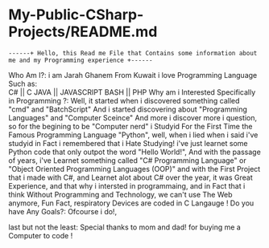 # My-Public-CSharp-Projects/README.md
    ------+ Hello, this Read me File that Contains some information about me and my Programming experience +------

Who Am I?:
  i am Jarah Ghanem From Kuwait i love Programming Language Such as:   
                                                                      C#    || C 
                                                                      JAVA  || JAVASCRIPT
                                                                      BASH  || PHP
Why am i Interested Specifically in Programming ?:
    Well, it started when i discovered something called "cmd" and "BatchScript"
    And i started discovering about "Programming Languages" and "Computer Sceince"
    And more i discover more i question, so for the begining to be "Computer nerd"
    i Studyid For the First Time the Famous Programming Language "Python",
    well, when i lied when i said i've studyid in Fact i remembered that i Hate Studying!
    i've just learnet some Python code that only outpot the word "Hello World!",
    And with the passage of years, i've Learnet something called "C# Programming Language"
    or "Object Oriented Programming Languages (OOP)" and with the First Project that i made
    with C#, and Learnet alot about C# over the year, it was Great Experience,
    and that why i intersted in programmaing, and in Fact that i think Without
    Programming and Technology, we can't use The Web anymore, Fun Fact, respiratory 
    Devices are coded in C Langauge !
Do you have Any Goals?:
    Ofcourse i do!,
    
last but not the least:
    Special thanks to mom and dad! for buying me a Computer to code !
